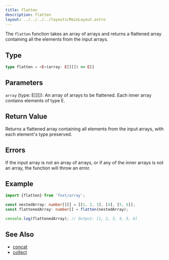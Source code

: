 ```yaml
---
title: flatten
description: flatten
layout: ../../../../layouts/MainLayout.astro
---
```



The `flatten` function takes an array of arrays and returns a flattened array containing all the elements from the input arrays.

## Type

```ts
type flatten = <E>(array: E[][]) => E[]
```

## Parameters

`array` (type: E[][]): An array of arrays to be flattened. Each inner array contains elements of type E.

## Return Value

Returns a flattened array containing all elements from the input arrays, with each element's type preserved.

## Errors

If the input array is not an array of arrays, or if any of the inner arrays is not an array, the function will throw an error.

## Example

```ts
import {flatten} from 'fnxt/array';

const nestedArray: number[][] = [[1, 2, 3], [4], [5, 6]];
const flattenedArray: number[] = flatten(nestedArray);

console.log(flattenedArray); // Output: [1, 2, 3, 4, 5, 6]

```

## See Also
- [concat](../concat)
- [collect](../collect)